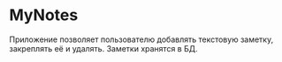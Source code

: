 # MyNotes
Приложение позволяет пользователю добавлять текстовую заметку, закреплять её и удалять. Заметки хранятся в БД. 
